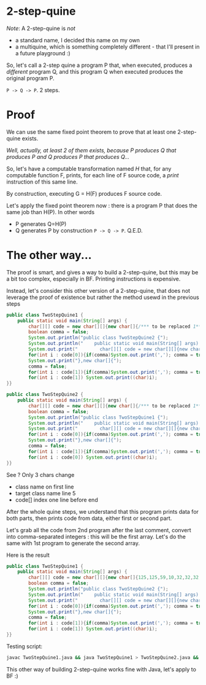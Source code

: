 # 2-step-quine

_Note_: A 2-step-quine is *not*
* a standard name, I decided this name on my own
* a multiquine, which is something completely different - that I'll present in a future playground :)

So, let's call a 2-step quine a program P that, when executed, produces a _different_ program Q, and this program Q when executed produces the original program P.

`P -> Q -> P`. 2 steps.

# Proof

We can use the same fixed point theorem to prove that at least one 2-step-quine exists.

_Well, actually, at least 2 of them exists, because P produces Q that produces P and Q produces P that produces Q..._

So, let's have a computable transformation named _H_ that, for any computable function F, prints, for each line of F source code, a _print_ instruction of this same line.

By construction, executing G = H(F) produces F source code.

Let's apply the fixed point theorem now : there is a program P that does the same job than H(P). In other words
* P generates Q=H(P)
* Q generates P by construction
`P -> Q -> P`. Q.E.D.

# The other way...

The proof is smart, and gives a way to build a 2-step-quine, but this may be a bit too complex, especially in BF. Printing instructions is expensive.

Instead, let's consider this other version of a 2-step-quine, that does not leverage the proof of existence but rather the method usewd in the previous steps

```java
public class TwoStepQuine1 {
    public static void main(String[] args) {
        char[][] code = new char[][]{new char[]{/*** to be replaced 1***/},new char[]{/*** to be replaced 2***/}};
        boolean comma = false;
        System.out.println("public class TwoStepQuine2 {");
        System.out.println("    public static void main(String[] args) {");
        System.out.print("        char[][] code = new char[][]{new char[]{");
        for(int i : code[0]){if(comma)System.out.print(','); comma = true; System.out.print(i);}
        System.out.print("},new char[]{");
        comma = false;
        for(int i : code[1]){if(comma)System.out.print(','); comma = true; System.out.print(i);}
        for(int i : code[1]) System.out.print((char)i);
}}
```

```java
public class TwoStepQuine2 {
    public static void main(String[] args) {
        char[][] code = new char[][]{new char[]{/*** to be replaced 1***/},new char[]{/*** to be replaced 2***/}};
        boolean comma = false;
        System.out.println("public class TwoStepQuine1 {");
        System.out.println("    public static void main(String[] args) {");
        System.out.print("        char[][] code = new char[][]{new char[]{");
        for(int i : code[0]){if(comma)System.out.print(','); comma = true; System.out.print(i);}
        System.out.print("},new char[]{");
        comma = false;
        for(int i : code[1]){if(comma)System.out.print(','); comma = true; System.out.print(i);}
        for(int i : code[0]) System.out.print((char)i);
}}
```

See ? Only 3 chars change
* class name on first line
* target class name line 5
* code[] index one line before end

After the whole quine steps, we understand that this program prints data for both parts, then prints code from data, either first or second part.

Let's grab all the code from 2nd program after the last comment, convert into comma-separated integers : this will be the first array. Let's do the same with 1st program to generate the second array.

Here is the result

```java
public class TwoStepQuine1 {
    public static void main(String[] args) {
        char[][] code = new char[][]{new char[]{125,125,59,10,32,32,32,32,32,32,32,32,98,111,111,108,101,97,110,32,99,111,109,109,97,32,61,32,102,97,108,115,101,59,10,32,32,32,32,32,32,32,32,83,121,115,116,101,109,46,111,117,116,46,112,114,105,110,116,108,110,40,34,112,117,98,108,105,99,32,99,108,97,115,115,32,84,119,111,83,116,101,112,81,117,105,110,101,50,32,123,34,41,59,10,32,32,32,32,32,32,32,32,83,121,115,116,101,109,46,111,117,116,46,112,114,105,110,116,108,110,40,34,32,32,32,32,112,117,98,108,105,99,32,115,116,97,116,105,99,32,118,111,105,100,32,109,97,105,110,40,83,116,114,105,110,103,91,93,32,97,114,103,115,41,32,123,34,41,59,10,32,32,32,32,32,32,32,32,83,121,115,116,101,109,46,111,117,116,46,112,114,105,110,116,40,34,32,32,32,32,32,32,32,32,99,104,97,114,91,93,91,93,32,99,111,100,101,32,61,32,110,101,119,32,99,104,97,114,91,93,91,93,123,110,101,119,32,99,104,97,114,91,93,123,34,41,59,10,32,32,32,32,32,32,32,32,102,111,114,40,105,110,116,32,105,32,58,32,99,111,100,101,91,48,93,41,123,105,102,40,99,111,109,109,97,41,83,121,115,116,101,109,46,111,117,116,46,112,114,105,110,116,40,39,44,39,41,59,32,99,111,109,109,97,32,61,32,116,114,117,101,59,32,83,121,115,116,101,109,46,111,117,116,46,112,114,105,110,116,40,105,41,59,125,10,32,32,32,32,32,32,32,32,83,121,115,116,101,109,46,111,117,116,46,112,114,105,110,116,40,34,125,44,110,101,119,32,99,104,97,114,91,93,123,34,41,59,10,32,32,32,32,32,32,32,32,99,111,109,109,97,32,61,32,102,97,108,115,101,59,10,32,32,32,32,32,32,32,32,102,111,114,40,105,110,116,32,105,32,58,32,99,111,100,101,91,49,93,41,123,105,102,40,99,111,109,109,97,41,83,121,115,116,101,109,46,111,117,116,46,112,114,105,110,116,40,39,44,39,41,59,32,99,111,109,109,97,32,61,32,116,114,117,101,59,32,83,121,115,116,101,109,46,111,117,116,46,112,114,105,110,116,40,105,41,59,125,10,32,32,32,32,32,32,32,32,102,111,114,40,105,110,116,32,105,32,58,32,99,111,100,101,91,49,93,41,32,83,121,115,116,101,109,46,111,117,116,46,112,114,105,110,116,40,40,99,104,97,114,41,105,41,59,10,125,125},new char[]{125,125,59,10,32,32,32,32,32,32,32,32,98,111,111,108,101,97,110,32,99,111,109,109,97,32,61,32,102,97,108,115,101,59,10,32,32,32,32,32,32,32,32,83,121,115,116,101,109,46,111,117,116,46,112,114,105,110,116,108,110,40,34,112,117,98,108,105,99,32,99,108,97,115,115,32,84,119,111,83,116,101,112,81,117,105,110,101,49,32,123,34,41,59,10,32,32,32,32,32,32,32,32,83,121,115,116,101,109,46,111,117,116,46,112,114,105,110,116,108,110,40,34,32,32,32,32,112,117,98,108,105,99,32,115,116,97,116,105,99,32,118,111,105,100,32,109,97,105,110,40,83,116,114,105,110,103,91,93,32,97,114,103,115,41,32,123,34,41,59,10,32,32,32,32,32,32,32,32,83,121,115,116,101,109,46,111,117,116,46,112,114,105,110,116,40,34,32,32,32,32,32,32,32,32,99,104,97,114,91,93,91,93,32,99,111,100,101,32,61,32,110,101,119,32,99,104,97,114,91,93,91,93,123,110,101,119,32,99,104,97,114,91,93,123,34,41,59,10,32,32,32,32,32,32,32,32,102,111,114,40,105,110,116,32,105,32,58,32,99,111,100,101,91,48,93,41,123,105,102,40,99,111,109,109,97,41,83,121,115,116,101,109,46,111,117,116,46,112,114,105,110,116,40,39,44,39,41,59,32,99,111,109,109,97,32,61,32,116,114,117,101,59,32,83,121,115,116,101,109,46,111,117,116,46,112,114,105,110,116,40,105,41,59,125,10,32,32,32,32,32,32,32,32,83,121,115,116,101,109,46,111,117,116,46,112,114,105,110,116,40,34,125,44,110,101,119,32,99,104,97,114,91,93,123,34,41,59,10,32,32,32,32,32,32,32,32,99,111,109,109,97,32,61,32,102,97,108,115,101,59,10,32,32,32,32,32,32,32,32,102,111,114,40,105,110,116,32,105,32,58,32,99,111,100,101,91,49,93,41,123,105,102,40,99,111,109,109,97,41,83,121,115,116,101,109,46,111,117,116,46,112,114,105,110,116,40,39,44,39,41,59,32,99,111,109,109,97,32,61,32,116,114,117,101,59,32,83,121,115,116,101,109,46,111,117,116,46,112,114,105,110,116,40,105,41,59,125,10,32,32,32,32,32,32,32,32,102,111,114,40,105,110,116,32,105,32,58,32,99,111,100,101,91,48,93,41,32,83,121,115,116,101,109,46,111,117,116,46,112,114,105,110,116,40,40,99,104,97,114,41,105,41,59,10,125,125}};
        boolean comma = false;
        System.out.println("public class TwoStepQuine2 {");
        System.out.println("    public static void main(String[] args) {");
        System.out.print("        char[][] code = new char[][]{new char[]{");
        for(int i : code[0]){if(comma)System.out.print(','); comma = true; System.out.print(i);}
        System.out.print("},new char[]{");
        comma = false;
        for(int i : code[1]){if(comma)System.out.print(','); comma = true; System.out.print(i);}
        for(int i : code[1]) System.out.print((char)i);
}}
```

Testing script:
```bash
javac TwoStepQuine1.java && java TwoStepQuine1 > TwoStepQuine2.java && javac TwoStepQuine2.java && java TwoStepQuine2 | diff TwoStepQuine1.java -
```

This other way of building 2-step-quine works fine with Java, let's apply to BF :)
